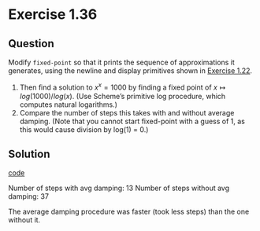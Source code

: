 # Exercise 1.36

## Question

Modify `fixed-point` so that it prints the sequence of approximations it generates, using the newline and display primitives shown in [Exercise 1.22](../ex1.22/code.rkt).

1. Then ﬁnd a solution to $x^x = 1000$ by finding a fixed point of $x \mapsto log(1000)/log(x)$. (Use Scheme’s primitive log procedure, which computes natural logarithms.)
2. Compare the number of steps this takes with and without average damping. (Note that you cannot start fixed-point with a guess of 1, as this would cause division by log(1) = 0.)

## Solution

[code](code.rkt)

Number of steps with avg damping: 13
Number of steps without avg damping: 37

The average damping procedure was faster (took less steps) than the one without it.
